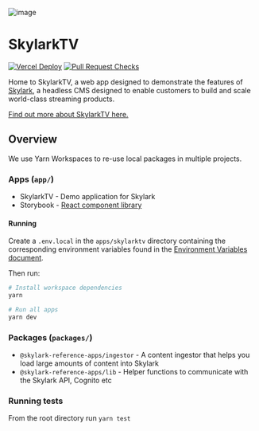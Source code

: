 ![image](https://user-images.githubusercontent.com/17385115/196493113-4205645c-9e08-4492-888f-630dd4591723.png)

# SkylarkTV

[![Vercel Deploy](https://github.com/skylark-platform/reference-apps/actions/workflows/deploy-vercel.yml/badge.svg)](https://github.com/skylark-platform/reference-apps/actions/workflows/deploy-vercel.yml)
[![Pull Request Checks](https://github.com/skylark-platform/reference-apps/actions/workflows/pr-checks.yml/badge.svg)](https://github.com/skylark-platform/reference-apps/actions/workflows/pr-checks.yml)

Home to SkylarkTV, a web app designed to demonstrate the features of [Skylark][skylark], a headless CMS designed to enable customers to build and scale world-class streaming products.

[Find out more about SkylarkTV here.](https://help.skylarkplatform.com/en/collections/8884205-skylarktv)

## Overview

We use Yarn Workspaces to re-use local packages in multiple projects.

### Apps (`app/`)

- SkylarkTV - Demo application for Skylark
- Storybook - [React component library][storybook]

#### Running

Create a `.env.local` in the `apps/skylarktv` directory containing the corresponding environment variables found in the [Environment Variables document][environment-variables].

Then run:

```bash
# Install workspace dependencies
yarn

# Run all apps
yarn dev
```

### Packages (`packages/`)

- `@skylark-reference-apps/ingestor` - A content ingestor that helps you load large amounts of content into Skylark
- `@skylark-reference-apps/lib` - Helper functions to communicate with the Skylark API, Cognito etc

### Running tests

From the root directory run `yarn test`

[skylark]: https://www.skylarkplatform.com/
[environment-variables]: ./docs/environment-variables.md
[storybook]: https://main--63219df2e93c0d4a4ed861cf.chromatic.com/
